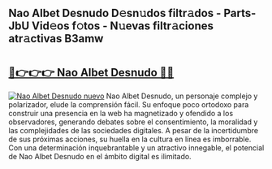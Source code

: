## Nao Albet Desnudo D𝚎sn𝚞dos filtr𝚊dos - Parts-JbU Vid𝚎os f𝚘tos - N𝚞evas filtr𝚊ciones atr𝚊ctivas B3amw

# <h2><a href="http://mbapyb.tromn.icu/?c=Nao+Albet+Desnudo">🔗👉👉👉 Nao Albet Desnudo 🔗🔗</a></h2>

[![Nao Albet Desnudo nuevo](https://i.imgur.com/pEAQMta.gif)](http://mbapyb.tromn.icu/?c=Nao+Albet+Desnudo)
Nao Albet Desnudo, un personaje complejo y polarizador, elude la comprensión fácil. Su enfoque poco ortodoxo para construir una presencia en la web ha magnetizado y ofendido a los observadores, generando debates sobre el consentimiento, la moralidad y las complejidades de las sociedades digitales. A pesar de la incertidumbre de sus próximas acciones, su huella en la cultura en línea es imborrable. Con una determinación inquebrantable y un atractivo innegable, el potencial de Nao Albet Desnudo en el ámbito digital es ilimitado.
